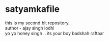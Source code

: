 # satyamkafile
this is my second bit repository.
<br>
author - ajay singh lodhi
<br>
yo yo honey singh ..
its your boy badshah
raftaar
